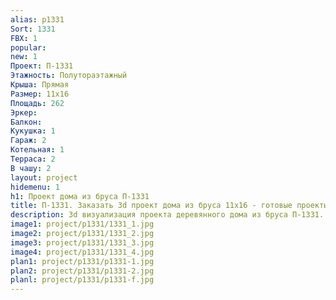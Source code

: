 ```yaml
---
alias: p1331
Sort: 1331
FBX: 1
popular: 
new: 1
Проект: П-1331
Этажность: Полутораэтажный
Крыша: Прямая
Размер: 11х16
Площадь: 262
Эркер: 
Балкон: 
Кукушка: 1
Гараж: 2
Котельная: 1
Терраса: 2
В чашу: 2
layout: project
hidemenu: 1
h1: Проект дома из бруса П-1331
title: П-1331. Заказать 3d проект дома из бруса 11х16 - готовые проекты
description: 3d визуализация проекта деревянного дома из бруса П-1331. Площадь 262 м2, размер 11х16. Вы можете внести любые изменения в проект.
image1: project/p1331/1331_1.jpg
image2: project/p1331/1331_2.jpg
image3: project/p1331/1331_3.jpg
image4: project/p1331/1331_4.jpg
plan1: project/p1331/p1331-1.jpg
plan2: project/p1331/p1331-2.jpg
planl: project/p1331/p1331-f.jpg
---
```

